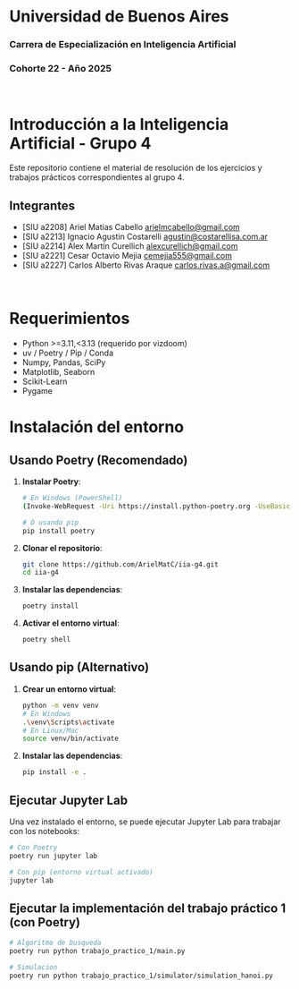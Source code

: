 # Universidad de Buenos Aires
### Carrera de Especialización en Inteligencia Artificial
### Cohorte 22 - Año 2025

<br>

# Introducción a la Inteligencia Artificial - Grupo 4
Este repositorio contiene el material de resolución de los ejercicios y trabajos prácticos correspondientes al grupo 4.

## Integrantes
- [SIU a2208] Ariel Matias Cabello <arielmcabello@gmail.com>
- [SIU a2213] Ignacio Agustin Costarelli <agustin@costarellisa.com.ar>
- [SIU a2214] Alex Martín Curellich <alexcurellich@gmail.com>
- [SIU a2221] Cesar Octavio Mejia <cemejia555@gmail.com>
- [SIU a2227] Carlos Alberto Rivas Araque <carlos.rivas.a@gmail.com>

<br>

# Requerimientos
- Python >=3.11,<3.13 (requerido por vizdoom)
- uv / Poetry / Pip / Conda
- Numpy, Pandas, SciPy
- Matplotlib, Seaborn
- Scikit-Learn
- Pygame

# Instalación del entorno

## Usando Poetry (Recomendado)

1. **Instalar Poetry**:
   ```bash
   # En Windows (PowerShell)
   (Invoke-WebRequest -Uri https://install.python-poetry.org -UseBasicParsing).Content | python -
   
   # O usando pip
   pip install poetry
   ```

2. **Clonar el repositorio**:
   ```bash
   git clone https://github.com/ArielMatC/iia-g4.git
   cd iia-g4
   ```

3. **Instalar las dependencias**:
   ```bash
   poetry install
   ```

4. **Activar el entorno virtual**:
   ```bash
   poetry shell
   ```

## Usando pip (Alternativo)

1. **Crear un entorno virtual**:
   ```bash
   python -m venv venv
   # En Windows
   .\venv\Scripts\activate
   # En Linux/Mac
   source venv/bin/activate
   ```

2. **Instalar las dependencias**:
   ```bash
   pip install -e .
   ```

## Ejecutar Jupyter Lab

Una vez instalado el entorno, se puede ejecutar Jupyter Lab para trabajar con los notebooks:

```bash
# Con Poetry
poetry run jupyter lab

# Con pip (entorno virtual activado)
jupyter lab
```

## Ejecutar la implementación del trabajo práctico 1 (con Poetry)

```bash
# Algoritmo de busqueda
poetry run python trabajo_practico_1/main.py
```
```bash
# Simulacion
poetry run python trabajo_practico_1/simulator/simulation_hanoi.py
```